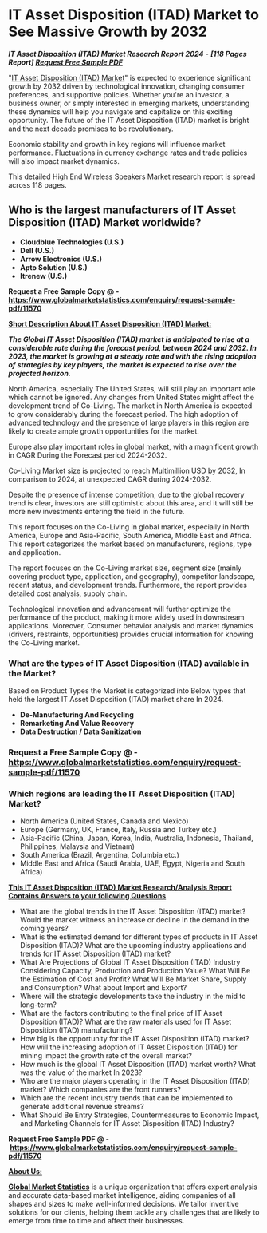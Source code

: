 <h1>IT Asset Disposition (ITAD) Market to See Massive Growth by 2032</h1>
<p><em><strong>IT Asset Disposition (ITAD) Market Research Report 2024</strong></em>&nbsp;-&nbsp;<em><strong>[118 Pages Report] </strong></em><em><strong><a href="https://www.globalmarketstatistics.com/enquiry/request-sample-pdf/11570">Request Free Sample PDF</a></strong></em></p>
<p>"<a href="https://www.globalmarketstatistics.com/market-reports/it-asset-disposition-itad-market-11570">IT Asset Disposition (ITAD) Market</a>" is expected to experience significant growth by 2032 driven by technological innovation, changing consumer preferences, and supportive policies. Whether you're an investor, a business owner, or simply interested in emerging markets, understanding these dynamics will help you navigate and capitalize on this exciting opportunity. The future of the&nbsp;IT Asset Disposition (ITAD) market is bright and the next decade promises to be revolutionary.</p>
<p>Economic stability and growth in key regions will influence market performance. Fluctuations in currency exchange rates and trade policies will also impact market dynamics.</p>
<p>This detailed&nbsp;High End Wireless Speakers Market research report is spread across 118 pages.</p>
<h2><strong>Who is the largest manufacturers of IT Asset Disposition (ITAD) Market worldwide?</strong></h2>
<ul>
<li><strong>Cloudblue Technologies (U.S.)</strong></li>
<li><strong>Dell (U.S.)</strong></li>
<li><strong>Arrow Electronics (U.S.)</strong></li>
<li><strong>Apto Solution (U.S.)</strong></li>
<li><strong>Itrenew (U.S.)</strong></li>
</ul>
<p><strong>Request a Free Sample Copy @ - <a href="https://www.globalmarketstatistics.com/enquiry/request-sample-pdf/11570">https://www.globalmarketstatistics.com/enquiry/request-sample-pdf/11570</a></strong></p>
<p><strong><u>Short Description About IT Asset Disposition (ITAD) Market:</u></strong></p>
<p><strong><em>The Global IT Asset Disposition (ITAD) market is anticipated to rise at a considerable rate during the forecast period, between 2024 and 2032. In 2023, the market is growing at a steady rate and with the rising adoption of strategies by key players, the market is expected to rise over the projected horizon.</em></strong></p>
<p>North America, especially The United States, will still play an important role which cannot be ignored. Any changes from United States might affect the development trend of Co-Living. The market in North America is expected to grow considerably during the forecast period. The high adoption of advanced technology and the presence of large players in this region are likely to create ample growth opportunities for the market.</p>
<p>Europe also play important roles in global market, with a magnificent growth in CAGR During the Forecast period 2024-2032.</p>
<p>Co-Living Market size is projected to reach Multimillion USD by 2032, In comparison to 2024, at unexpected CAGR during 2024-2032.</p>
<p>Despite the presence of intense competition, due to the global recovery trend is clear, investors are still optimistic about this area, and it will still be more new investments entering the field in the future.</p>
<p>This report focuses on the Co-Living in global market, especially in North America, Europe and Asia-Pacific, South America, Middle East and Africa. This report categorizes the market based on manufacturers, regions, type and application.</p>
<p>The report focuses on the Co-Living market size, segment size (mainly covering product type, application, and geography), competitor landscape, recent status, and development trends. Furthermore, the report provides detailed cost analysis, supply chain.</p>
<p>Technological innovation and advancement will further optimize the performance of the product, making it more widely used in downstream applications. Moreover, Consumer behavior analysis and market dynamics (drivers, restraints, opportunities) provides crucial information for knowing the Co-Living market.</p>
<h3>What are the types of IT Asset Disposition (ITAD) available in the Market?</h3>
<p>Based on Product Types the Market is categorized into Below types that held the largest IT Asset Disposition (ITAD) market share In 2024.</p>
<ul>
<li><strong>De-Manufacturing And Recycling</strong></li>
<li><strong>Remarketing And Value Recovery</strong></li>
<li><strong>Data Destruction / Data Sanitization &lrm;</strong></li>
</ul>
<h3>Request a Free Sample Copy @ - <a href="https://www.globalmarketstatistics.com/enquiry/request-sample-pdf/11570">https://www.globalmarketstatistics.com/enquiry/request-sample-pdf/11570</a></h3>
<h3>Which regions are leading the IT Asset Disposition (ITAD) Market?</h3>
<ul>
<li>North America (United States, Canada and Mexico)</li>
<li>Europe (Germany, UK, France, Italy, Russia and Turkey etc.)</li>
<li>Asia-Pacific (China, Japan, Korea, India, Australia, Indonesia, Thailand, Philippines, Malaysia and Vietnam)</li>
<li>South America (Brazil, Argentina, Columbia etc.)</li>
<li>Middle East and Africa (Saudi Arabia, UAE, Egypt, Nigeria and South Africa)</li>
</ul>
<p><strong><u>This IT Asset Disposition (ITAD) Market Research/Analysis Report Contains Answers to your following Questions</u></strong></p>
<ul>
<li>What are the global trends in the IT Asset Disposition (ITAD) market? Would the market witness an increase or decline in the demand in the coming years?</li>
<li>What is the estimated demand for different types of products in IT Asset Disposition (ITAD)? What are the upcoming industry applications and trends for IT Asset Disposition (ITAD) market?</li>
<li>What Are Projections of Global IT Asset Disposition (ITAD) Industry Considering Capacity, Production and Production Value? What Will Be the Estimation of Cost and Profit? What Will Be Market Share, Supply and Consumption? What about Import and Export?</li>
<li>Where will the strategic developments take the industry in the mid to long-term?</li>
<li>What are the factors contributing to the final price of IT Asset Disposition (ITAD)? What are the raw materials used for IT Asset Disposition (ITAD) manufacturing?</li>
<li>How big is the opportunity for the IT Asset Disposition (ITAD) market? How will the increasing adoption of IT Asset Disposition (ITAD) for mining impact the growth rate of the overall market?</li>
<li>How much is the global IT Asset Disposition (ITAD) market worth? What was the value of the market In 2023?</li>
<li>Who are the major players operating in the IT Asset Disposition (ITAD) market? Which companies are the front runners?</li>
<li>Which are the recent industry trends that can be implemented to generate additional revenue streams?</li>
<li>What Should Be Entry Strategies, Countermeasures to Economic Impact, and Marketing Channels for IT Asset Disposition (ITAD) Industry?</li>
</ul>
<p><strong>Request Free Sample PDF @ -&nbsp;<a href="https://www.globalmarketstatistics.com/enquiry/request-sample-pdf/11570">https://www.globalmarketstatistics.com/enquiry/request-sample-pdf/11570</a></strong></p>
<p><strong><u>About Us:</u></strong></p>
<p><strong><a href="https://www.globalmarketstatistics.com/">Global Market Statistics</a></strong> is a unique organization that offers expert analysis and accurate data-based market intelligence, aiding companies of all shapes and sizes to make well-informed decisions. We tailor inventive solutions for our clients, helping them tackle any challenges that are likely to emerge from time to time and affect their businesses.</p>